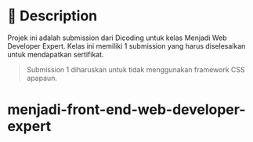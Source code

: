 # 📃 Description

Projek ini adalah submission dari Dicoding untuk kelas Menjadi Web Developer Expert. Kelas ini memiliki 1 submission yang harus diselesaikan untuk mendapatkan sertifikat.

> Submission 1 diharuskan untuk tidak menggunakan framework CSS apapaun.
# menjadi-front-end-web-developer-expert
